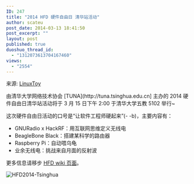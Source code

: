 ```yaml
---
ID: 247
title: "2014 HFD 硬件自由日 清华站活动"
author: scateu
post_date: 2014-03-13 18:41:50
post_excerpt: ""
layout: post
published: true
duoshuo_thread_id:
  - "1312073613704167460"
views:
  - "2554"
---
```

<p>来源: <a href="https://linuxtoy.org/archives/hfd-2014-tsinghua.html">LinuxToy</a></p>

<p>由清华大学网络技术协会 &#91;TUNA&#93;(http://tuna.tsinghua.edu.cn] 主办的 2014 硬件自由日清华站活动将于 3 月 15 日下午 2:00 于清华大学五教 5102 举行~</p>

<p>这次硬件自由日活动的口号是“让软件工程师硬起来”(- -b)，主要内容有：</p>

<ul>
<li>GNURadio x HackRF：用互联网思维定义无线电</li>
<li>BeagleBone Black：搭建某科学的路由器</li>
<li>Raspberry Pi：自动喂乌龟</li>
<li>业余无线电：挑战来自月面的反射波</li>
</ul>

<p>更多信息请移步 <a href="http://wiki.hfday.org/2014/China/Beijing/TUNA">HFD wiki 页面</a>。</p>

<p><img src="http://screencloud.net//img/screenshots/8cb32cd7b374c2b664f9c43f9ca85d94.jpg" alt="HFD2014-Tsinghua" /></p>
